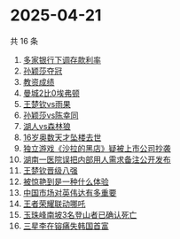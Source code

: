 # 2025-04-21

共 16 条

<!-- BEGIN -->
<!-- 最后更新时间 Mon Apr 21 2025 18:11:26 GMT+0800 (China Standard Time) -->

1. [多家银行下调存款利率](https://www.zhihu.com/search?q=%E5%A4%9A%E5%AE%B6%E9%93%B6%E8%A1%8C%E4%B8%8B%E8%B0%83%E5%AD%98%E6%AC%BE%E5%88%A9%E7%8E%87)
1. [孙颖莎夺冠](https://www.zhihu.com/search?q=%E5%AD%99%E9%A2%96%E8%8E%8E%E5%A4%BA%E5%86%A0)
1. [教资成绩](https://www.zhihu.com/search?q=%E6%95%99%E8%B5%84%E6%88%90%E7%BB%A9)
1. [曼城2比0埃弗顿](https://www.zhihu.com/search?q=%E6%9B%BC%E5%9F%8E2%E6%AF%940%E5%9F%83%E5%BC%97%E9%A1%BF)
1. [王楚钦vs雨果](https://www.zhihu.com/search?q=%E7%8E%8B%E6%A5%9A%E9%92%A6vs%E9%9B%A8%E6%9E%9C)
1. [孙颖莎vs陈幸同](https://www.zhihu.com/search?q=%E5%AD%99%E9%A2%96%E8%8E%8Evs%E9%99%88%E5%B9%B8%E5%90%8C)
1. [湖人vs森林狼](https://www.zhihu.com/search?q=%E6%B9%96%E4%BA%BAvs%E6%A3%AE%E6%9E%97%E7%8B%BC)
1. [16岁奥数天才坠楼去世](https://www.zhihu.com/search?q=16%E5%B2%81%E5%A5%A5%E6%95%B0%E5%A4%A9%E6%89%8D%E5%9D%A0%E6%A5%BC%E5%8E%BB%E4%B8%96)
1. [独立游戏《沙拉的黑店》疑被上市公司抄袭](https://www.zhihu.com/search?q=%E7%8B%AC%E7%AB%8B%E6%B8%B8%E6%88%8F%E3%80%8A%E6%B2%99%E6%8B%89%E7%9A%84%E9%BB%91%E5%BA%97%E3%80%8B%E7%96%91%E8%A2%AB%E4%B8%8A%E5%B8%82%E5%85%AC%E5%8F%B8%E6%8A%84%E8%A2%AD)
1. [湖南一医院误把内部用人需求备注公开发布](https://www.zhihu.com/search?q=%E6%B9%96%E5%8D%97%E4%B8%80%E5%8C%BB%E9%99%A2%E8%AF%AF%E6%8A%8A%E5%86%85%E9%83%A8%E7%94%A8%E4%BA%BA%E9%9C%80%E6%B1%82%E5%A4%87%E6%B3%A8%E5%85%AC%E5%BC%80%E5%8F%91%E5%B8%83)
1. [王楚钦晋级八强](https://www.zhihu.com/search?q=%E7%8E%8B%E6%A5%9A%E9%92%A6%E6%99%8B%E7%BA%A7%E5%85%AB%E5%BC%BA)
1. [被惊艳到是一种什么体验](https://www.zhihu.com/search?q=%E8%A2%AB%E6%83%8A%E8%89%B3%E5%88%B0%E6%98%AF%E4%B8%80%E7%A7%8D%E4%BB%80%E4%B9%88%E4%BD%93%E9%AA%8C)
1. [中国市场对英伟达有多重要](https://www.zhihu.com/search?q=%E4%B8%AD%E5%9B%BD%E5%B8%82%E5%9C%BA%E5%AF%B9%E8%8B%B1%E4%BC%9F%E8%BE%BE%E6%9C%89%E5%A4%9A%E9%87%8D%E8%A6%81)
1. [王者荣耀联动哪吒](https://www.zhihu.com/search?q=%E7%8E%8B%E8%80%85%E8%8D%A3%E8%80%80%E8%81%94%E5%8A%A8%E5%93%AA%E5%90%92)
1. [玉珠峰南坡3名登山者已确认死亡](https://www.zhihu.com/search?q=%E7%8E%89%E7%8F%A0%E5%B3%B0%E5%8D%97%E5%9D%A13%E5%90%8D%E7%99%BB%E5%B1%B1%E8%80%85%E5%B7%B2%E7%A1%AE%E8%AE%A4%E6%AD%BB%E4%BA%A1)
1. [三星李在镕痛失韩国首富](https://www.zhihu.com/search?q=%E4%B8%89%E6%98%9F%E6%9D%8E%E5%9C%A8%E9%95%95%E7%97%9B%E5%A4%B1%E9%9F%A9%E5%9B%BD%E9%A6%96%E5%AF%8C)

<!-- END -->
